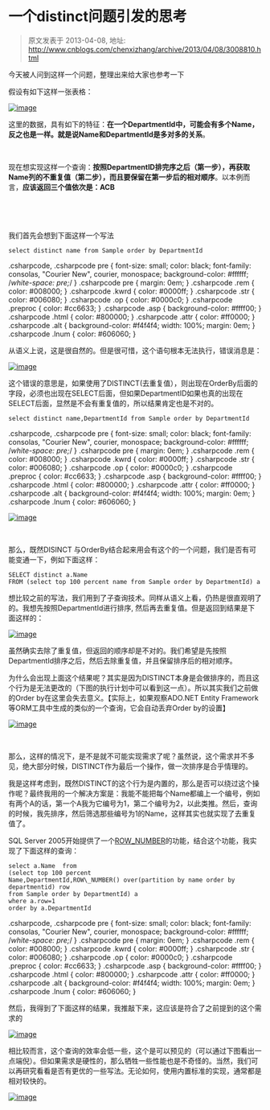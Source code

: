 # 一个distinct问题引发的思考 
> 原文发表于 2013-04-08, 地址: http://www.cnblogs.com/chenxizhang/archive/2013/04/08/3008810.html 


今天被人问到这样一个问题，整理出来给大家也参考一下

 假设有如下这样一张表格：

 [![image](http://images.cnitblog.com/blog/9072/201304/08203926-47cc2bdaf31e430f9fe1c3b63073b2e9.png "image")](http://images.cnitblog.com/blog/9072/201304/08203926-02fc0fd92bbe45fb97a7adf7d478dcd1.png)

 这里的数据，具有如下的特征：**在一个DepartmentId中，可能会有多个Name，反之也是一样。就是说Name和DepartmentId是多对多的关系**。

  

 现在想实现这样一个查询：**按照DepartmentID排完序之后（第一步），再获取Name列的不重复值（第二步），而且要保留在第一步后的相对顺序**。以本例而言，**应该返回三个值依次是：ACB**

  

  

 我们首先会想到下面这样一个写法


```
select distinct name from Sample order by DepartmentId
```


.csharpcode, .csharpcode pre
{
 font-size: small;
 color: black;
 font-family: consolas, "Courier New", courier, monospace;
 background-color: #ffffff;
 /*white-space: pre;*/
}
.csharpcode pre { margin: 0em; }
.csharpcode .rem { color: #008000; }
.csharpcode .kwrd { color: #0000ff; }
.csharpcode .str { color: #006080; }
.csharpcode .op { color: #0000c0; }
.csharpcode .preproc { color: #cc6633; }
.csharpcode .asp { background-color: #ffff00; }
.csharpcode .html { color: #800000; }
.csharpcode .attr { color: #ff0000; }
.csharpcode .alt 
{
 background-color: #f4f4f4;
 width: 100%;
 margin: 0em;
}
.csharpcode .lnum { color: #606060; }




从语义上说，这是很自然的。但是很可惜，这个语句根本无法执行，错误消息是：


[![image](http://images.cnitblog.com/blog/9072/201304/08203927-1866f10c3c2642a09a8c168d53653b30.png "image")](http://images.cnitblog.com/blog/9072/201304/08203927-b88b3b8bbb4b476c93aaa5e6a0275981.png)


这个错误的意思是，如果使用了DISTINCT(去重复值），则出现在OrderBy后面的字段，必须也出现在SELECT后面，但如果DepartmentID如果也真的出现在SELECT后面，显然是不会有重复值的，所以结果肯定也是不对的。


```
select distinct name,DepartmentId from Sample order by DepartmentId
```

.csharpcode, .csharpcode pre
{
 font-size: small;
 color: black;
 font-family: consolas, "Courier New", courier, monospace;
 background-color: #ffffff;
 /*white-space: pre;*/
}
.csharpcode pre { margin: 0em; }
.csharpcode .rem { color: #008000; }
.csharpcode .kwrd { color: #0000ff; }
.csharpcode .str { color: #006080; }
.csharpcode .op { color: #0000c0; }
.csharpcode .preproc { color: #cc6633; }
.csharpcode .asp { background-color: #ffff00; }
.csharpcode .html { color: #800000; }
.csharpcode .attr { color: #ff0000; }
.csharpcode .alt 
{
 background-color: #f4f4f4;
 width: 100%;
 margin: 0em;
}
.csharpcode .lnum { color: #606060; }

[![image](http://images.cnitblog.com/blog/9072/201304/08203928-e7f36ce0c7e64772b0666d00857f4f96.png "image")](http://images.cnitblog.com/blog/9072/201304/08203928-b18624a4935c4a8886abab13eba69827.png)


 


那么，既然DISINCT 与OrderBy结合起来用会有这个的一个问题，我们是否有可能变通一下，例如下面这样：


```
SELECT distinct a.Name
FROM (select top 100 percent name from Sample order by DepartmentId) a

```

想比较之前的写法，我们用到了子查询技术。同样从语义上看，仍热是很直观明了的。我想先按照DepartmentId进行排序, 然后再去重复值。但是返回到结果是下面这样的：


[![image](http://images.cnitblog.com/blog/9072/201304/08203929-28f283f302954accbd03c271483e1fa3.png "image")](http://images.cnitblog.com/blog/9072/201304/08203928-3c021395bb2f4851bb5f087a741553d5.png)


虽然确实去除了重复值，但返回的顺序却是不对的。我们希望是先按照DepartmentId排序之后，然后去除重复值，并且保留排序后的相对顺序。


为什么会出现上面这个结果呢？其实是因为DISTINCT本身是会做排序的，而且这个行为是无法更改的（下图的执行计划中可以看到这一点）。所以其实我们之前做的Order by在这里会失去意义。【实际上，如果观察ADO.NET Entity Framework等ORM工具中生成的类似的一个查询，它会自动丢弃Order by的设置】


[![image](http://images.cnitblog.com/blog/9072/201304/08203929-3199d4bdb109405cb1e1757decec31fd.png "image")](http://images.cnitblog.com/blog/9072/201304/08203929-8d4c521cca3f4240be0d59ca80f54c85.png)


 


那么，这样的情况下，是不是就不可能实现需求了呢？虽然说，这个需求并不多见，绝大部分时候，DISTINCT作为最后一个操作，做一次排序是合乎情理的。


我是这样考虑到，既然DISTINCT的这个行为是内置的，那么是否可以绕过这个操作呢？最终我用的一个解决方案是：我能不能把每个Name都编上一个编号，例如有两个A的话，第一个A我为它编号为1，第二个编号为2，以此类推。然后，查询的时候，我先排序，然后筛选那些编号为1的Name，这样其实也就实现了去重复值了。


SQL Server 2005开始提供了一个[ROW\_NUMBER](http://msdn.microsoft.com/en-us/library/ms186734.aspx)的功能，结合这个功能，我实现了下面这样的查询：


```
select a.Name  from 
(select top 100 percent
Name,DepartmentId,ROW\_NUMBER() over(partition by name order by departmentid) row
from Sample order by DepartmentId) a
where a.row=1
order by a.DepartmentId

```


.csharpcode, .csharpcode pre
{
 font-size: small;
 color: black;
 font-family: consolas, "Courier New", courier, monospace;
 background-color: #ffffff;
 /*white-space: pre;*/
}
.csharpcode pre { margin: 0em; }
.csharpcode .rem { color: #008000; }
.csharpcode .kwrd { color: #0000ff; }
.csharpcode .str { color: #006080; }
.csharpcode .op { color: #0000c0; }
.csharpcode .preproc { color: #cc6633; }
.csharpcode .asp { background-color: #ffff00; }
.csharpcode .html { color: #800000; }
.csharpcode .attr { color: #ff0000; }
.csharpcode .alt 
{
 background-color: #f4f4f4;
 width: 100%;
 margin: 0em;
}
.csharpcode .lnum { color: #606060; }




然后，我得到了下面这样的结果，我推敲下来，这应该是符合了之前提到的这个需求的


[![image](http://images.cnitblog.com/blog/9072/201304/08203930-9ef21f1afcdd414c9f0419771ce2f69a.png "image")](http://images.cnitblog.com/blog/9072/201304/08203930-d8b2b3c5070d492496510a4af8263c4a.png)


相比较而言，这个查询的效率会低一些，这个是可以预见的（可以通过下图看出一点端倪）。但如果需求是硬性的，那么牺牲一些性能也是不奇怪的。当然，我们可以再研究看看是否有更优的一些写法。无论如何，使用内置标准的实现，通常都是相对较快的。


[![image](http://images.cnitblog.com/blog/9072/201304/08203932-560fa6651ade464c8f8352b5ae4863a5.png "image")](http://images.cnitblog.com/blog/9072/201304/08203931-5b22f523e4c2449298922c13a36a3f53.png)

